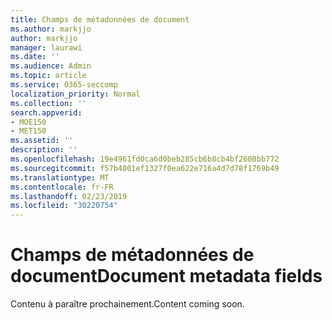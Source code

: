 ```yaml
---
title: Champs de métadonnées de document
ms.author: markjjo
author: markjjo
manager: laurawi
ms.date: ''
ms.audience: Admin
ms.topic: article
ms.service: O365-seccomp
localization_priority: Normal
ms.collection: ''
search.appverid:
- MOE150
- MET150
ms.assetid: ''
description: ''
ms.openlocfilehash: 19e4961fd0ca6d0beb285cb6b8cb4bf2608bb772
ms.sourcegitcommit: f57b4001ef1327f0ea622e716a4d7d78f1769b49
ms.translationtype: MT
ms.contentlocale: fr-FR
ms.lasthandoff: 02/23/2019
ms.locfileid: "30220754"
---
```

# <a name="document-metadata-fields"></a><span data-ttu-id="55ed7-102">Champs de métadonnées de document</span><span class="sxs-lookup"><span data-stu-id="55ed7-102">Document metadata fields</span></span>

<span data-ttu-id="55ed7-103">Contenu à paraître prochainement.</span><span class="sxs-lookup"><span data-stu-id="55ed7-103">Content coming soon.</span></span>
